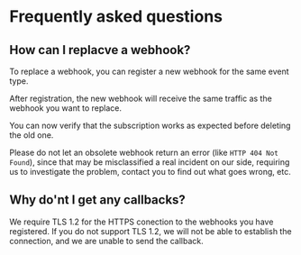 <!-- START_METADATA
---
title: Webhooks API Frequently Asked Questions
sidebar_label: FAQ
sidebar_position: 4
pagination_next: null
pagination_prev: null
---
END_METADATA -->

# Frequently asked questions

## How can I replacve a webhook?

To replace a webhook, you can register a new webhook for the same event type.

After registration, the new webhook will receive the same traffic as the webhook
you want to replace.

You can now verify that the subscription works as expected before deleting the
old one.

Please do not let an obsolete webhook return an error (like `HTTP 404 Not Found`),
since that may be misclassified a real incident on our side, requiring us to
investigate the problem, contact you to find out what goes wrong, etc.

## Why do'nt I get any callbacks?

We require TLS 1.2 for the HTTPS conection to the webhooks you have registered.
If you do not support TLS 1.2, we will not be able to establish the connection,
and we are unable to send the callback.
